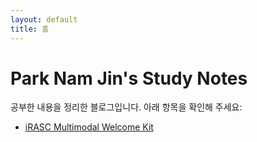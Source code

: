 ```yaml
---
layout: default
title: 홈
---
```


# Park Nam Jin's Study Notes

공부한 내용을 정리한 블로그입니다. 아래 항목을 확인해 주세요:

- [iRASC Multimodal Welcome Kit](./llm-study.md)
